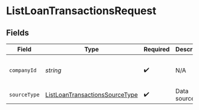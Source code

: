 # ListLoanTransactionsRequest


## Fields

| Field                                                                                       | Type                                                                                        | Required                                                                                    | Description                                                                                 | Example                                                                                     |
| ------------------------------------------------------------------------------------------- | ------------------------------------------------------------------------------------------- | ------------------------------------------------------------------------------------------- | ------------------------------------------------------------------------------------------- | ------------------------------------------------------------------------------------------- |
| `companyId`                                                                                 | *string*                                                                                    | :heavy_check_mark:                                                                          | N/A                                                                                         | 8a210b68-6988-11ed-a1eb-0242ac120002                                                        |
| `sourceType`                                                                                | [ListLoanTransactionsSourceType](../../models/operations/ListLoanTransactionsSourceType.md) | :heavy_check_mark:                                                                          | Data source type                                                                            |                                                                                             |
